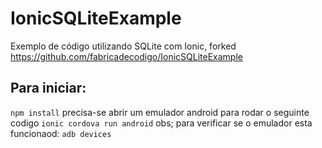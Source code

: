 # IonicSQLiteExample
Exemplo de código utilizando SQLite com Ionic, forked https://github.com/fabricadecodigo/IonicSQLiteExample

## Para iniciar:
```npm install``` 
precisa-se abrir um emulador android para rodar o seguinte codigo ```ionic cordova run android```
obs; para verificar se o emulador esta funcionaod: ```adb devices```
